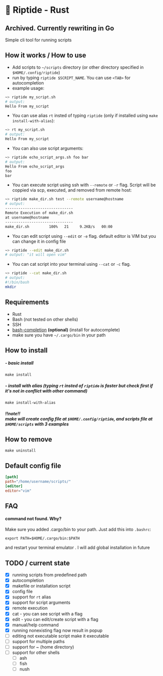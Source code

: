 # 🌊 Riptide - Rust
## Archived. Currently rewriting in Go 
Simple cli tool for running scripts 

## How it works / How to use
- Add scripts to `~/scripts` directory (or other directory specified in `$HOME/.config/riptide`)
- run by typing `riptide $SCRIPT_NAME`. You can use `<TAB>` for autocompletion
- example usage:
```bash
~> riptide my_script.sh
# output:
Hello From my_script
```
- You can use alias `rt` insted of typing `riptide` (only if installed using `make install-with-alias`):
```bash
~> rt my_script.sh
# output:
Hello From my_script
```
- You can also use script arguments:
```bash
~> riptide echo_script_args.sh foo bar 
# output:
Hello From echo_script_args
foo
bar
```
- You can execute script using ssh with `--remote` or `-r` flag. Script will be coppied via scp, executed, and removed from remote host:
```bash
~> riptide make_dir.sh test --remote username@hostname
# output:
-------------------------------
Remote Execution of make_dir.sh
at username@hostname
-------------------------------
make_dir.sh         100%   21     9.2KB/s   00:00
```
- You can edit script using `--edit` or `-e` flag. default editor is VIM but you can change it in config file
```bash
~> riptide --edit make_dir.sh
# output: "it will open vim"
```
- You can cat script into your terminal using `--cat` or `-c` flag.
```bash
~> riptide --cat make_dir.sh
# output:
#!/bin/bash
mkdir 
```
## Requirements
- Rust
- Bash (not tested on other shells)
- SSH 
- [bash-completion](https://github.com/scop/bash-completion) **(optional)** (install for autocomplete)
- make sure you have `~/.cargo/bin` in your path 

## How to install
##### - basic install
```
make install
```
##### - install with alias (typing `rt` insted of `riptide` is faster but check first if it's not in conflict with other command)
```
make install-with-alias
```
##### !!note!! <br/>make will create config file at `$HOME/.config/riptide`, and scripts file at `$HOME/scripts` with 3 examples
## How to remove
```
make uninstall
```
## Default config file
```toml
[path]
path="/home/username/scripts/"
[editor]
editor="vim"
```
## FAQ
#### command not found. Why?
Make sure you added .cargo/bin to your path. Just add this into `.bashrc`:
```
export PATH=$HOME/.cargo/bin:$PATH
```
and restart your terminal emulator . I will add global installation in future
## TODO / current state
- [x] running scripts from predefined path
- [x] autocompletion
- [x] makefile or installation script
- [x] config file
- [x] support for `rt` alias
- [x] support for script arguments
- [x] remote execution 
- [x] cat - you can see script with a flag
- [x] edit - you can edit/create script with a flag
- [x] manual/help command
- [x] running nonexisting flag now result in popup 
- [ ] editing not executable script make it executable
- [ ] support for multiple paths
- [ ] support for ~ (home directory)
- [ ] support for other shells 
    - [ ] ash
    - [ ] fish
    - [ ] nush
